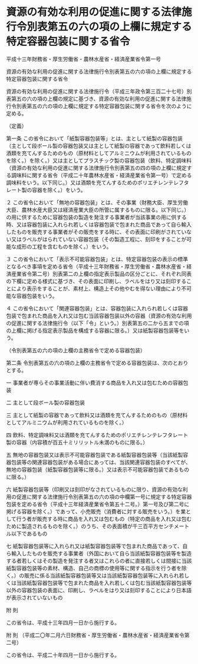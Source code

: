 # 資源の有効な利用の促進に関する法律施行令別表第五の六の項の上欄に規定する特定容器包装に関する省令

平成十三年財務省・厚生労働省・農林水産省・経済産業省令第一号

資源の有効な利用の促進に関する法律施行令別表第五の六の項の上欄に規定する特定容器包装に関する省令

資源の有効な利用の促進に関する法律施行令（平成三年政令第三百二十七号）別表第五の六の項の上欄の規定に基づき、資源の有効な利用の促進に関する法律施行令別表第五の六の項の上欄に規定する特定容器包装に関する省令を次のように定める。

（定義）

第一条 この省令において「紙製容器包装等」とは、主として紙製の容器包装（主として段ボール製の容器包装又は主として紙製の容器であって飲料若しくは酒類を充てんするためのもの（原材料としてアルミニウムが利用されているものを除く。）を除く。）又は主としてプラスチック製の容器包装（飲料、特定調味料（資源の有効な利用の促進に関する法律施行令別表第五の四の項の上欄に規定する調味料に関する省令（平成二十年農林水産省・経済産業省令第一号）で定める調味料をいう。以下同じ。）又は酒類を充てんするためのポリエチレンテレフタレート製の容器を除く。）をいう。

２ この省令において「無地の容器包装」とは、その事業（財務大臣、厚生労働大臣、農林水産大臣又は経済産業大臣の所管に属するものに限る。以下同じ。）の用に供するために容器包装の製造を発注する事業者が当該事業の用に供する時、又は容器包装に入れられ若しくは容器包装で包まれた商品であって自ら輸入したものを販売する事業者がその販売をする時に、その表面に印刷がされていない又はラベルがはられていない容器包装（その製造工程に、刻印をすることが可能な成形の工程を含むものを除く。）をいう。

３ この省令において「表示不可能容器包装」とは、特定容器包装の表示の標準となるべき事項を定める省令（平成十三年財務省・厚生労働省・農林水産省・経済産業省令第二号）別表第二の上欄の指定表示製品の区分ごとに、それぞれ同表の下欄に定める様式に基づき、その表面に印刷し、ラベルをはり又は刻印することにより表示をすることが、素材上、構造上その他やむを得ない理由により不可能な容器包装をいう。

４ この省令において「関連容器包装」とは、容器包装に入れられ若しくは容器包装で包まれた商品を入れ又は包む当該容器包装以外の容器（資源の有効な利用の促進に関する法律施行令（以下「令」という。）別表第五の二から五までの項の上欄に掲げる指定表示製品を構成する容器に限る。）又は紙製容器包装等をいう。

（令別表第五の六の項の上欄の主務省令で定める容器包装）

第二条 令別表第五の六の項の上欄の主務省令で定める容器包装は、次のとおりとする。

一 事業者が専らその事業活動に伴い費消する商品を入れ又は包むための容器包装

二 主として段ボール製の容器包装

三 主として紙製の容器であって飲料又は酒類を充てんするためのもの（原材料としてアルミニウムが利用されているものを除く。）

四 飲料、特定調味料又は酒類を充てんするためのポリエチレンテレフタレート製の容器（内容積が百五十ミリリットル未満のものに限る。）

五 無地の容器包装又は表示不可能容器包装である紙製容器包装等（当該紙製容器包装等の関連容器包装がある場合にあっては、当該関連容器包装のすべてが、無地の容器包装（紙製容器包装等に限る。）又は表示不可能容器包装であるものに限る。）

六 紙製容器包装等（印刷又は刻印がなされているものに限り、資源の有効な利用の促進に関する法律施行令別表第五の六の項の中欄第一号に規定する特定容器包装を定める省令（平成十三年経済産業省令第五十二号。）第一号及び第二号に掲げる容器を除く。）であって、小売販売（消費者に対する販売をいう。）を業として行う者が販売する時に商品を入れ又は包むもの（特定の商品を入れ又は包むために製造されるものを除く。）のうち、その表面積が千三百平方センチメートル以下であるもの

七 紙製容器包装等に入れられ又は紙製容器包装等で包まれた商品であって、自ら輸入したものを販売する事業者（外国において自ら当該紙製容器包装等を製造する者若しくはその製造を発注する者又はこれらの者に直接若しくは間接に当該紙製容器包装等の素材、構造、自己の商標の使用等に関する指示を行う者を除く。）の販売に係る当該紙製容器包装等又は当該紙製容器包装等に入れられ若しくは当該紙製容器包装等で包まれた商品を入れ若しくは包む当該紙製容器包装等以外の容器包装の表面に、印刷し、ラベルをはり又は刻印することにより日本語が表示されていないもの

附 則

この省令は、平成十三年四月一日から施行する。

附 則 （平成二〇年二月六日財務省・厚生労働省・農林水産省・経済産業省令第二号）

この省令は、平成二十年四月一日から施行する。
